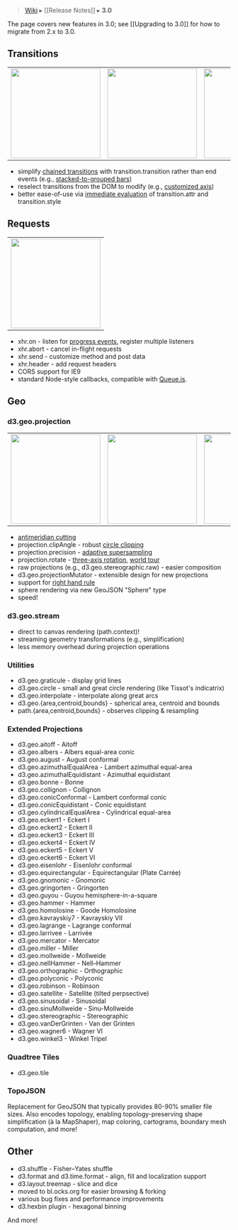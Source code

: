 > [Wiki](Home) ▸ [[Release Notes]] ▸ **3.0**

The page covers new features in 3.0; see [[Upgrading to 3.0]] for how to migrate from 2.x to 3.0.

## Transitions

<table>
  <tr height="124" valign="bottom">
    <td><a href="http://bl.ocks.org/3903818"><img src="https://raw.github.com/gist/3903818/thumbnail.png" width="202"></a></td>
    <td><a href="http://bl.ocks.org/3943967"><img src="https://raw.github.com/gist/3943967/thumbnail.png" width="202"></a></td>
    <td><a href="http://bl.ocks.org/4323929"><img src="https://raw.github.com/gist/4323929/thumbnail.png" width="202"></a></td>
  </tr>
</table>

* simplify [chained transitions](http://bl.ocks.org/3903818) with transition.transition rather than end events (e.g., [stacked-to-grouped bars](http://bl.ocks.org/3943967))
* reselect transitions from the DOM to modify (e.g., [customized axis](http://bl.ocks.org/4323929))
* better ease-of-use via [immediate evaluation](http://bost.ocks.org/mike/transition/) of transition.attr and transition.style

## Requests

<table>
  <tr height="124" valign="bottom">
    <td><a href="http://bl.ocks.org/3750941"><img src="https://raw.github.com/gist/3750941/thumbnail.png" width="202"></a></td>
  </tr>
</table>

* xhr.on - listen for [progress events](http://bl.ocks.org/3750941), register multiple listeners
* xhr.abort - cancel in-flight requests
* xhr.send - customize method and post data
* xhr.header - add request headers
* CORS support for IE9
* standard Node-style callbacks, compatible with [Queue.js](/mbostock/queue).

## Geo

### d3.geo.projection

<table>
  <tr height="124" valign="bottom">
    <td><a href="http://bl.ocks.org/3788999"><img src="https://raw.github.com/gist/3788999/thumbnail.png" width="202"></a></td>
    <td><a href="http://bl.ocks.org/4282586"><img src="https://raw.github.com/gist/4282586/thumbnail.png" width="202"></a></td>
    <td><a href="http://bl.ocks.org/4183330"><img src="https://raw.github.com/gist/4183330/thumbnail.png" width="202"></a></td>
    <td><a href="http://bl.ocks.org/3790444"><img src="https://raw.github.com/gist/3790444/thumbnail.png" width="202"></a></td>
  </tr>
</table>

* [antimeridian cutting](http://bl.ocks.org/3788999)
* projection.clipAngle - robust [circle clipping](http://bl.ocks.org/3790444)
* projection.precision - [adaptive supersampling](http://bl.ocks.org/3795544)
* projection.rotate - [three-axis rotation](http://bl.ocks.org/4282586), [world tour](http://bl.ocks.org/4183330)
* raw projections (e.g., d3.geo.stereographic.raw) - easier composition
* d3.geo.projectionMutator - extensible design for new projections
* support for [right hand rule](www.jasondavies.com/maps/clip/)
* sphere rendering via new GeoJSON "Sphere" type
* speed!

### d3.geo.stream

* direct to canvas rendering (path.context)!
* streaming geometry transformations (e.g., simplification)
* less memory overhead during projection operations

### Utilities

* d3.geo.graticule - display grid lines
* d3.geo.circle - small and great circle rendering (like Tissot's indicatrix)
* d3.geo.interpolate - interpolate along great arcs
* d3.geo.{area,centroid,bounds} - spherical area, centroid and bounds
* path.{area,centroid,bounds} - observes clipping & resampling

### Extended Projections

* d3.geo.aitoff - Aitoff
* d3.geo.albers - Albers equal-area conic
* d3.geo.august - August conformal
* d3.geo.azimuthalEqualArea - Lambert azimuthal equal-area
* d3.geo.azimuthalEquidistant - Azimuthal equidistant
* d3.geo.bonne - Bonne
* d3.geo.collignon - Collignon
* d3.geo.conicConformal - Lambert conformal conic
* d3.geo.conicEquidistant - Conic equidistant
* d3.geo.cylindricalEqualArea - Cylindrical equal-area
* d3.geo.eckert1 - Eckert I
* d3.geo.eckert2 - Eckert II
* d3.geo.eckert3 - Eckert III
* d3.geo.eckert4 - Eckert IV
* d3.geo.eckert5 - Eckert V
* d3.geo.eckert6 - Eckert VI
* d3.geo.eisenlohr - Eisenlohr conformal
* d3.geo.equirectangular - Equirectangular (Plate Carrée)
* d3.geo.gnomonic - Gnomonic
* d3.geo.gringorten - Gringorten
* d3.geo.guyou - Guyou hemisphere-in-a-square
* d3.geo.hammer - Hammer
* d3.geo.homolosine - Goode Homolosine
* d3.geo.kavrayskiy7 - Kavrayskiy VII
* d3.geo.lagrange - Lagrange conformal
* d3.geo.larrivee - Larrivée
* d3.geo.mercator - Mercator
* d3.geo.miller - Miller
* d3.geo.mollweide - Mollweide
* d3.geo.nellHammer - Nell–Hammer
* d3.geo.orthographic - Orthographic
* d3.geo.polyconic - Polyconic
* d3.geo.robinson - Robinson
* d3.geo.satellite - Satellite (tilted perpsective)
* d3.geo.sinusoidal - Sinusoidal
* d3.geo.sinuMollweide - Sinu-Mollweide
* d3.geo.stereographic - Stereographic
* d3.geo.vanDerGrinten - Van der Grinten
* d3.geo.wagner6 - Wagner VI
* d3.geo.winkel3 - Winkel Tripel

### Quadtree Tiles

* d3.geo.tile

### TopoJSON

Replacement for GeoJSON that typically provides 80-90% smaller file sizes. Also encodes topology, enabling topology-preserving shape simplification (à la MapShaper), map coloring, cartograms, boundary mesh computation, and more!

## Other

* d3.shuffle - Fisher–Yates shuffle
* d3.format and d3.time.format - align, fill and localization support
* d3.layout.treemap - slice and dice
* moved to bl.ocks.org for easier browsing & forking
* various bug fixes and performance improvements
* d3.hexbin plugin - hexagonal binning

And more!